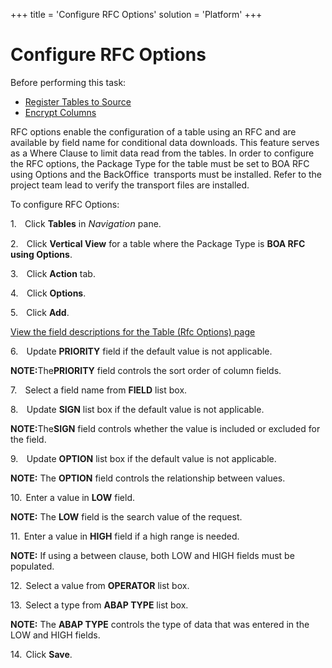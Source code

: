 +++
title = 'Configure RFC Options'
solution = 'Platform'
+++

# Configure RFC Options

Before performing this task:

  - [Register Tables to Source](Register_Tables_to_Source)
  - [Encrypt Columns](Encrypt_Columns)

RFC options enable the configuration of a table using an RFC and are
available by field name for conditional data downloads. This feature
serves as a Where Clause to limit data read from the tables. In order to
configure the RFC options, the Package Type for the table must be set to
BOA RFC using Options and the BackOffice  transports must be installed.
Refer to the project team lead to verify the transport files are
installed.

To configure RFC
Options:

1\.<span style="font: 7.0pt &#39;Times New Roman&#39;;">    </span> Click
**Tables** in *<span style="font-size: 11.0pt;">Navigation</span>*
pane.

2\.<span style="font: 7.0pt &#39;Times New Roman&#39;;">    </span> Click
**Vertical View** for a table where the Package Type is **BOA RFC using
Options**.

3\.<span style="font: 7.0pt &#39;Times New Roman&#39;;">    </span> Click
**Action**
tab.

4\.<span style="font: 7.0pt &#39;Times New Roman&#39;;">    </span> Click
**Options**.

5\.<span style="font: 7.0pt &#39;Times New Roman&#39;;">    </span> Click
**Add**.

[View the field descriptions for the Table (Rfc Options)
page](../Page_Desc/Table_Rfc_Options)

6\.<span style="font: 7.0pt &#39;Times New Roman&#39;;">    </span> Update
**PRIORITY** field if the default value is not
applicable.

<span style="font-weight: bold;">NOTE:</span><span>The</span><span style="font-weight: bold;">PRIORITY</span>
field controls the sort order of column
fields.

7\.<span style="font: 7.0pt &#39;Times New Roman&#39;;">    </span> Select
a field name from **FIELD** list
box.

8\.<span style="font: 7.0pt &#39;Times New Roman&#39;;">    </span> Update
**SIGN** list box if the default value is not
applicable.

<span style="font-weight: bold;">NOTE:</span><span>The</span><span style="font-weight: bold;">SIGN</span>
field controls whether the value is included or excluded for the
field.

9\.<span style="font: 7.0pt &#39;Times New Roman&#39;;">    </span> Update
**OPTION** list box if the default value is not applicable.

<span style="font-weight: bold;">NOTE:</span> The
<span style="font-weight: bold;">OPTION</span> field controls the
relationship between values.

10\.<span style="font: 7.0pt &#39;Times New Roman&#39;;"> </span> Enter
a value in **LOW** field.

**NOTE:** The <span style="font-weight: bold;">LOW</span> field is the
search value of the request.

11\.<span style="font: 7.0pt &#39;Times New Roman&#39;;"> </span> Enter
a value in **HIGH** field if a high range is needed.

**NOTE:** If using a between clause, both LOW and HIGH fields must be
populated.

12\.<span style="font: 7.0pt &#39;Times New Roman&#39;;"> </span> Select
a value from **OPERATOR** list box.

13\.<span style="font: 7.0pt &#39;Times New Roman&#39;;"> </span> Select
a type from **ABAP TYPE** list box.

**NOTE:** The <span style="font-weight: bold;">ABAP TYPE</span> controls
the type of data that was entered in the LOW and HIGH fields.

14\.<span style="font: 7.0pt &#39;Times New Roman&#39;;"> </span> Click
**Save**.
